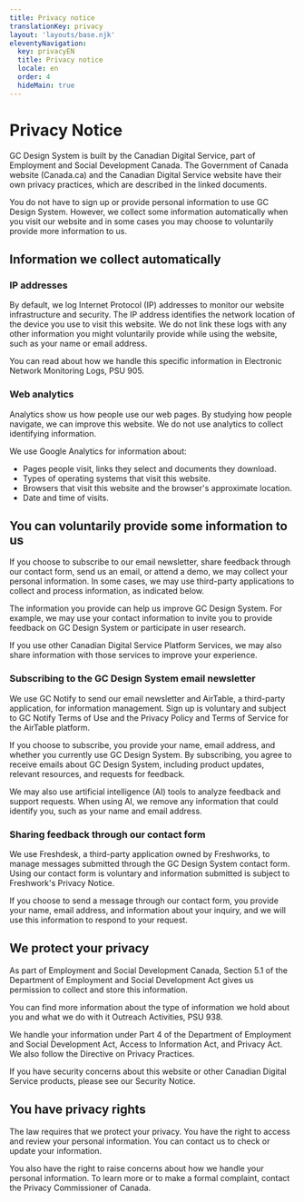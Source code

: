 ```yaml
---
title: Privacy notice
translationKey: privacy
layout: 'layouts/base.njk'
eleventyNavigation:
  key: privacyEN
  title: Privacy notice
  locale: en
  order: 4
  hideMain: true
---
```


# Privacy Notice

GC Design System is built by the <gcds-link href="{{ links.cds }}" target="_blank">Canadian Digital Service</gcds-link>, part of <gcds-link href="{{ links.esdc }}" target="_blank">Employment and Social Development Canada</gcds-link>. The <gcds-link href="{{ links.gcPrivacy }}" target="_blank">Government of Canada website (Canada.ca)</gcds-link> and <gcds-link href="{{ links.cdsPrivacy }}" target="_blank">the Canadian Digital Service website</gcds-link> have their own privacy practices, which are described in the linked documents.

You do not have to sign up or provide personal information to use GC Design System. However, we collect some information automatically when you visit our website and in some cases you may choose to voluntarily provide more information to us.

## Information we collect automatically

### IP addresses

By default, we log Internet Protocol (IP) addresses to monitor our website infrastructure and security. The IP address identifies the network location of the device you use to visit this website. We do not link these logs with any other information you might voluntarily provide while using the website, such as your name or email address.

​​You can read about how we handle this specific information in <gcds-link href="{{ links.electronicNetworkMonitoringLogs }}" target="_blank">Electronic Network Monitoring Logs, PSU 905</gcds-link>.

### Web analytics

Analytics show us how people use our web pages. By studying how people navigate, we can improve this website. We do not use analytics to collect identifying information.

We use Google Analytics for information about:

- Pages people visit, links they select and documents they download.
- Types of operating systems that visit this website.
- Browsers that visit this website and the browser's approximate location.
- Date and time of visits.

## You can voluntarily provide some information to us

If you choose to subscribe to our email newsletter, share feedback through our contact form, send us an email, or attend a demo, we may collect your personal information. In some cases, we may use third-party applications to collect and process information, as indicated below.

The information you provide can help us improve GC Design System. For example, we may use your contact information to invite you to provide feedback on GC Design System or participate in user research.

If you use other Canadian Digital Service Platform Services, we may also share information with those services to improve your experience.

### Subscribing to the GC Design System email newsletter

We use <gcds-link href="{{ links.gcNotify }}" target="_blank">GC Notify</gcds-link> to send our email newsletter and <gcds-link href="{{ links.airtable }}" target="_blank">AirTable</gcds-link>, a third-party application, for information management. Sign up is voluntary and subject to <gcds-link href="{{ links.gcNotifyTermsOfUse }}" target="_blank">GC Notify Terms of Use</gcds-link> and the <gcds-link href="{{ links.airtablePrivacy }}" target="_blank">Privacy Policy</gcds-link> and <gcds-link href="{{ links.airtableTermsOfService }}" target="_blank">Terms of Service</gcds-link> for the AirTable platform.

If you choose to subscribe, you provide your name, email address, and whether you currently use GC Design System. By subscribing, you agree to receive emails about GC Design System, including product updates, relevant resources, and requests for feedback.

We may also use artificial intelligence (AI) tools to analyze feedback and support requests. When using AI, we remove any information that could identify you, such as your name and email address.

### Sharing feedback through our contact form

We use <gcds-link href="{{ links.freshdesk }}" target="_blank">Freshdesk</gcds-link>, a third-party application owned by <gcds-link href="{{ links.freshworks }}" target="_blank">Freshworks</gcds-link>, to manage messages submitted through the <gcds-link href="{{ links.contact }}" target="_blank">GC Design System contact form</gcds-link>. Using our contact form is voluntary and information submitted is subject to <gcds-link href="{{ links.freshworksPrivacy }}" target="_blank">Freshwork's Privacy Notice</gcds-link>.

If you choose to send a message through our contact form, you provide your name, email address, and information about your inquiry, and we will use this information to respond to your request.

## We protect your privacy

As part of Employment and Social Development Canada, Section 5.1 of the <gcds-link href="{{ links.esdcAct }}" target="_blank">Department of Employment and Social Development Act</gcds-link> gives us permission to collect and store this information.

You can find more information about the type of information we hold about you and what we do with it <gcds-link href="{{ links.outreachActivities }}" target="_blank">Outreach Activities, PSU 938</gcds-link>.

We handle your information under Part 4 of the <gcds-link href="{{ links.esdcAct }}" target="_blank">Department of Employment and Social Development Act</gcds-link>, <gcds-link href="{{ links.accessToInformationAct }}" target="_blank">Access to Information Act</gcds-link>, and <gcds-link href="{{ links.privacyAct }}" target="_blank">Privacy Act</gcds-link>. We also follow the <gcds-link href="{{ links.directivePrivacyPractices }}" target="_blank">Directive on Privacy Practices</gcds-link>.

If you have security concerns about this website or other Canadian Digital Service products, please see our <gcds-link href="{{ links.cdsSecurityNotice }}" target="_blank">Security Notice</gcds-link>.

## You have privacy rights

The law requires that we protect your privacy. You have the right to access and review your personal information. You can <gcds-link href="{{ links.contactMail }}">contact us</gcds-link> to check or update your information.

You also have the right to raise concerns about how we handle your personal information. To learn more or to make a formal complaint, contact the <gcds-link href="{{ links.privacyCommissionerCanada }}" target="_blank">Privacy Commissioner of Canada</gcds-link>.
